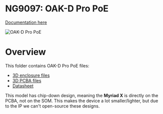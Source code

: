 # NG9097: OAK-D Pro PoE

[Documentation here](https://docs.luxonis.com/projects/hardware/en/latest/pages/NG9097.html)

![OAK-D Pro PoE](https://docs.luxonis.com/projects/hardware/en/latest/_images/NG9097.jpg)

# Overview

This folder contains OAK-D Pro PoE files:

- [3D enclosure files](Mechanical)
- [3D PCBA files](3D_Models)
- [Datasheet](Datasheet)

This model has chip-down design, meaning the **Myriad X** is directly on the PCBA, not on the SOM. This makes the device a lot smaller/lighter, but due to the IP we can't open-source these designs.
